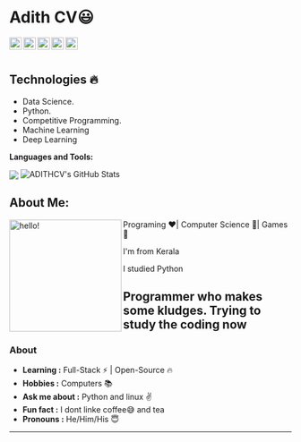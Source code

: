  # Adith CV:smiley:


  
  
  <img align="left" alt="Adith's Linkdein" width="22px" src="https://cdn.jsdelivr.net/npm/simple-icons@v3/icons/linkedin.svg" />

  <img align="left" alt="Adith's Github" width="22px" src="https://cdn.jsdelivr.net/npm/simple-icons@v3/icons/github.svg" />

  <img align="left" alt="Adith's Instagram" width="22px" src="https://cdn.jsdelivr.net/npm/simple-icons@v3/icons/instagram.svg" />

  <img align="left" alt="Adith's Facebook" width="22px" src="https://cdn.jsdelivr.net/npm/simple-icons@v3/icons/facebook.svg" />

  <img align="left" alt="Adith's Medium" width="22px" src="https://cdn.jsdelivr.net/npm/simple-icons@v3/icons/medium.svg" />


<br/>
<br/>


## Technologies :fire:
- Data Science.
- Python.
- Competitive Programming.
- Machine Learning
- Deep Learning

**Languages and Tools:**  

<img align="center" src="https://github-readme-stats.vercel.app/api/top-langs/?username=ADITHCV&theme=radical&hide=glsl,python" />
<img src="https://github-readme-stats.vercel.app/api?username=ADITHCV&&show_icons=true&theme=radical&line_height=27&v=5" alt="ADITHCV's GitHub Stats" />

## About Me:

<p>
  <img width="200" alt="hello!" align="left" src="https://giffiles.alphacoders.com/956/9562.gif">
</p>
Programing ❤️| Computer Science 💙| Games 💚

I'm from Kerala

I studied Python 


Programmer who makes some kludges.
Trying to study the coding now
---------------------------------------------------------------------------------------------------------------------------------------------------------------------------------
### About
-  **Learning :** Full-Stack :zap: | Open-Source :fire:	
-  **Hobbies :** Computers :books:
-  **Ask me about :** Python and linux :v:
-  **Fun fact :** I dont linke coffee:sweat_smile: and tea 
-  **Pronouns :** He/Him/His :innocent:

---------------------------------------------------------------------------------------------------------------------------------------------------------------------------------

</div>
